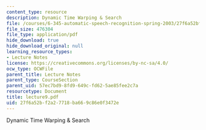 ```yaml
---
content_type: resource
description: Dynamic Time Warping & Search
file: /courses/6-345-automatic-speech-recognition-spring-2003/27f6a52bf2a27718ba669c86e0f3472e_lecture9.pdf
file_size: 476304
file_type: application/pdf
hide_download: true
hide_download_original: null
learning_resource_types:
- Lecture Notes
license: https://creativecommons.org/licenses/by-nc-sa/4.0/
ocw_type: OCWFile
parent_title: Lecture Notes
parent_type: CourseSection
parent_uid: 57ec7bd9-8fd9-649c-fd62-5ae85fee2c7a
resourcetype: Document
title: lecture9.pdf
uid: 27f6a52b-f2a2-7718-ba66-9c86e0f3472e
---
```

Dynamic Time Warping & Search